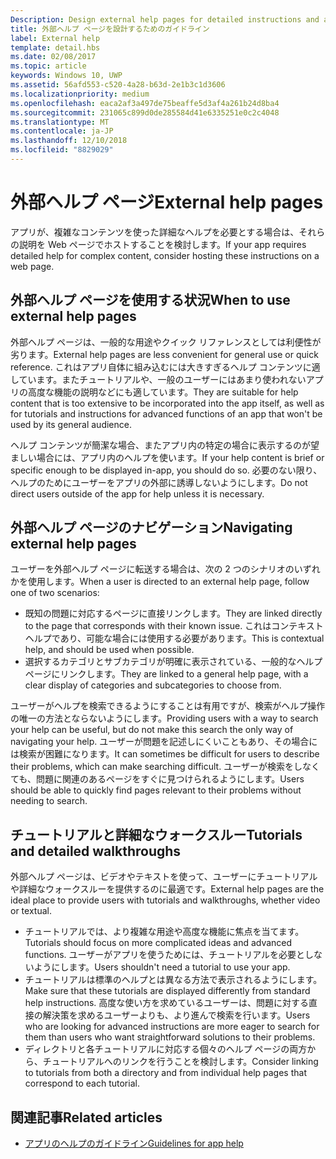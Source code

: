 ```yaml
---
Description: Design external help pages for detailed instructions and advice about your app.
title: 外部ヘルプ ページを設計するためのガイドライン
label: External help
template: detail.hbs
ms.date: 02/08/2017
ms.topic: article
keywords: Windows 10, UWP
ms.assetid: 56afd553-c520-4a28-b63d-2e1b3c1d3606
ms.localizationpriority: medium
ms.openlocfilehash: eaca2af3a497de75beaffe5d3af4a261b24d8ba4
ms.sourcegitcommit: 231065c899d0de285584d41e6335251e0c2c4048
ms.translationtype: MT
ms.contentlocale: ja-JP
ms.lasthandoff: 12/10/2018
ms.locfileid: "8829029"
---
```

# <a name="external-help-pages"></a><span data-ttu-id="2789b-103">外部ヘルプ ページ</span><span class="sxs-lookup"><span data-stu-id="2789b-103">External help pages</span></span>



<span data-ttu-id="2789b-104">アプリが、複雑なコンテンツを使った詳細なヘルプを必要とする場合は、それらの説明を Web ページでホストすることを検討します。</span><span class="sxs-lookup"><span data-stu-id="2789b-104">If your app requires detailed help for complex content, consider hosting these instructions on a web page.</span></span>

## <a name="when-to-use-external-help-pages"></a><span data-ttu-id="2789b-105">外部ヘルプ ページを使用する状況</span><span class="sxs-lookup"><span data-stu-id="2789b-105">When to use external help pages</span></span>

<span data-ttu-id="2789b-106">外部ヘルプ ページは、一般的な用途やクイック リファレンスとしては利便性が劣ります。</span><span class="sxs-lookup"><span data-stu-id="2789b-106">External help pages are less convenient for general use or quick reference.</span></span> <span data-ttu-id="2789b-107">これはアプリ自体に組み込むには大きすぎるヘルプ コンテンツに適しています。またチュートリアルや、一般のユーザーにはあまり使われないアプリの高度な機能の説明などにも適しています。</span><span class="sxs-lookup"><span data-stu-id="2789b-107">They are suitable for help content that is too extensive to be incorporated into the app itself, as well as for tutorials and instructions for advanced functions of an app that won't be used by its general audience.</span></span>

<span data-ttu-id="2789b-108">ヘルプ コンテンツが簡潔な場合、またアプリ内の特定の場合に表示するのが望ましい場合には、アプリ内のヘルプを使います。</span><span class="sxs-lookup"><span data-stu-id="2789b-108">If your help content is brief or specific enough to be displayed in-app, you should do so.</span></span> <span data-ttu-id="2789b-109">必要のない限り、ヘルプのためにユーザーをアプリの外部に誘導しないようにします。</span><span class="sxs-lookup"><span data-stu-id="2789b-109">Do not direct users outside of the app for help unless it is necessary.</span></span>

## <a name="navigating-external-help-pages"></a><span data-ttu-id="2789b-110">外部ヘルプ ページのナビゲーション</span><span class="sxs-lookup"><span data-stu-id="2789b-110">Navigating external help pages</span></span>

<span data-ttu-id="2789b-111">ユーザーを外部ヘルプ ページに転送する場合は、次の 2 つのシナリオのいずれかを使用します。</span><span class="sxs-lookup"><span data-stu-id="2789b-111">When a user is directed to an external help page, follow one of two scenarios:</span></span>
-   <span data-ttu-id="2789b-112">既知の問題に対応するページに直接リンクします。</span><span class="sxs-lookup"><span data-stu-id="2789b-112">They are linked directly to the page that corresponds with their known issue.</span></span> <span data-ttu-id="2789b-113">これはコンテキスト ヘルプであり、可能な場合には使用する必要があります。</span><span class="sxs-lookup"><span data-stu-id="2789b-113">This is contextual help, and should be used when possible.</span></span>
-   <span data-ttu-id="2789b-114">選択するカテゴリとサブカテゴリが明確に表示されている、一般的なヘルプページにリンクします。</span><span class="sxs-lookup"><span data-stu-id="2789b-114">They are linked to a general help page, with a clear display of categories and subcategories to choose from.</span></span>

<span data-ttu-id="2789b-115">ユーザーがヘルプを検索できるようにすることは有用ですが、検索がヘルプ操作の唯一の方法とならないようにします。</span><span class="sxs-lookup"><span data-stu-id="2789b-115">Providing users with a way to search your help can be useful, but do not make this search the only way of navigating your help.</span></span> <span data-ttu-id="2789b-116">ユーザーが問題を記述しにくいこともあり、その場合には検索が困難になります。</span><span class="sxs-lookup"><span data-stu-id="2789b-116">It can sometimes be difficult for users to describe their problems, which can make searching difficult.</span></span> <span data-ttu-id="2789b-117">ユーザーが検索をしなくても、問題に関連のあるページをすぐに見つけられるようにします。</span><span class="sxs-lookup"><span data-stu-id="2789b-117">Users should be able to quickly find pages relevant to their problems without needing to search.</span></span>

## <a name="tutorials-and-detailed-walkthroughs"></a><span data-ttu-id="2789b-118">チュートリアルと詳細なウォークスルー</span><span class="sxs-lookup"><span data-stu-id="2789b-118">Tutorials and detailed walkthroughs</span></span>

<span data-ttu-id="2789b-119">外部ヘルプ ページは、ビデオやテキストを使って、ユーザーにチュートリアルや詳細なウォークスルーを提供するのに最適です。</span><span class="sxs-lookup"><span data-stu-id="2789b-119">External help pages are the ideal place to provide users with tutorials and walkthroughs, whether video or textual.</span></span>
-   <span data-ttu-id="2789b-120">チュートリアルでは、より複雑な用途や高度な機能に焦点を当てます。</span><span class="sxs-lookup"><span data-stu-id="2789b-120">Tutorials should focus on more complicated ideas and advanced functions.</span></span> <span data-ttu-id="2789b-121">ユーザーがアプリを使うためには、チュートリアルを必要としないようにします。</span><span class="sxs-lookup"><span data-stu-id="2789b-121">Users shouldn't need a tutorial to use your app.</span></span>
-   <span data-ttu-id="2789b-122">チュートリアルは標準のヘルプとは異なる方法で表示されるようにします。</span><span class="sxs-lookup"><span data-stu-id="2789b-122">Make sure that these tutorials are displayed differently from standard help instructions.</span></span> <span data-ttu-id="2789b-123">高度な使い方を求めているユーザーは、問題に対する直接の解決策を求めるユーザーよりも、より進んで検索を行います。</span><span class="sxs-lookup"><span data-stu-id="2789b-123">Users who are looking for advanced instructions are more eager to search for them than users who want straightforward solutions to their problems.</span></span>
-   <span data-ttu-id="2789b-124">ディレクトリと各チュートリアルに対応する個々のヘルプ ページの両方から、チュートリアルへのリンクを行うことを検討します。</span><span class="sxs-lookup"><span data-stu-id="2789b-124">Consider linking to tutorials from both a directory and from individual help pages that correspond to each tutorial.</span></span>

## <a name="related-articles"></a><span data-ttu-id="2789b-125">関連記事</span><span class="sxs-lookup"><span data-stu-id="2789b-125">Related articles</span></span>

* [<span data-ttu-id="2789b-126">アプリのヘルプのガイドライン</span><span class="sxs-lookup"><span data-stu-id="2789b-126">Guidelines for app help</span></span>](guidelines-for-app-help.md)
